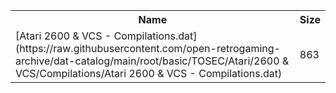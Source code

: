 <table>
<tr><th>Name</th><th>Size</th></tr>
<tr><td>
[Atari 2600 & VCS - Compilations.dat](https://raw.githubusercontent.com/open-retrogaming-archive/dat-catalog/main/root/basic/TOSEC/Atari/2600 & VCS/Compilations/Atari 2600 & VCS - Compilations.dat)
</td><td>863</td></tr>
</table>
